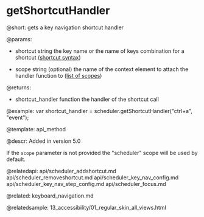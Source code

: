 getShortcutHandler
=============

@short:
	gets a key navigation shortcut handler

@params:
- shortcut		string			the key name or the name of keys combination for a shortcut (<a href="keyboard_navigation.md#shortcutsyntax">shortcut syntax</a>)
* scope 		string			(optional) the name of the context element to attach the handler function to (<a href="keyboard_navigation.md#scopes">list of scopes</a>)

@returns:
- shortcut_handler			function		the handler of the shortcut call

@example:
var shortcut_handler = scheduler.getShortcutHandler("ctrl+a", "event");

@template:	api_method

@descr:
Added in version 5.0

If the `scope` parameter is not provided the "scheduler" scope will be used by default.

@relatedapi:
api/scheduler_addshortcut.md
api/scheduler_removeshortcut.md
api/scheduler_key_nav_config.md
api/scheduler_key_nav_step_config.md
api/scheduler_focus.md


@related:
keyboard_navigation.md

@relatedsample:
13_accessibility/01_regular_skin_all_views.html

